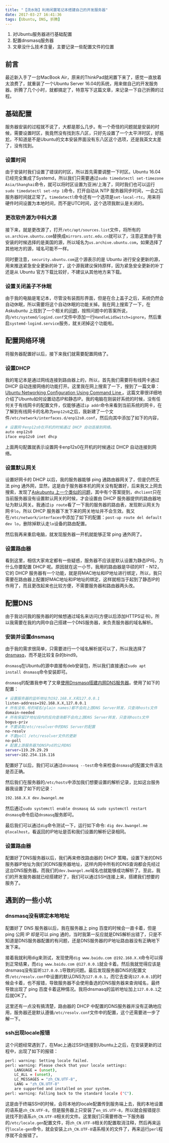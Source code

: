 ```yaml
---
title: "【流水账】利用闲置笔记本搭建自己的开发服务器"
date: 2017-03-27 16:41:36
tags: [Ubuntu, DNS, 折腾]
---
```


1. 对Ubuntu服务器进行基础配置
2. 配置dnsmasq服务器
3. 文章没什么技术含量，主要记录一些配置文件的位置
<!--more-->

## 前言

最近新入手了一台MacBook Air，原来的ThinkPad就闲置下来了，感觉一直放着太浪费了，就重装了一个Ubuntu Server 16.04的系统，用来做自己的开发服务器。折腾了几个小时，就都搞定了，特意写下这篇文章，来记录一下自己折腾的过程。

## 基础配置

服务器安装的过程就不说了，大都是那么几步。有一个奇怪的问题就是安装的时候，需要设置时区，我竟然没有找到东八区，只好先设置了一个太平洋时区，好尴尬，不知道是不是Ubuntu的文本安装界面没有东八区这个选项，还是我英文太差了，没有找到。

### 设置时间

由于安装时我们设置了错误的时区，所以首先需要调整一下时区。Ubuntu 16.04已经完全集成了Systemd，所以我们只需要通过`sudo timedatectl set-timezone Asia/Shanghai`命令，就可以将时区设置为亚洲/上海了，同时我们也可以运行`sudo timedatectl set-ntp 1`命令，打开自动从 NTP 服务器同步时间，一会之后服务器时间就正常了。`timedatectl`命令还有一个选项是`set-local-rtc`，用来将硬件时间设置为本地时间，而不是UTC时间，这个选项我默认是关闭的。

### 更改软件源为中科大源

接下来，就是更改源了，打开`/etc/apt/sources.list`文件，将所有的`us.archive.ubuntu.com`替换成`mirrors.ustc.edu.cn`就可以了，注意这里由于我安装的时候选择的是美国的源，所以域名为`us.archive.ubuntu.com`，如果选择了其他地方的源，域名可能不一样。

同时要注意，`security.ubuntu.com`这个源表示的是 Ubuntu 进行安全更新的源，用来推送紧急安全更新的补丁，这个源我建议保持原样，因为紧急安全更新的补丁还是从 Ubuntu 官方下载比较好，不建议从其他地方来下载。

### 设置关闭盖子不休眠

由于我的电脑是笔记本，尽管没有装图形界面，但是在合上盖子之后，系统仍然会自动休眠，所以需要将这个自动休眠的功能关掉。我在网上搜索了一下，在 Askubuntu 上找到了一个相关的[问题](http://askubuntu.com/questions/141866/keep-ubuntu-server-running-on-a-laptop-with-the-lid-closed)，按照问题中的答案所说，向`/etc/systemd/logind.conf`文件中添加一行`HandleLidSwitch=ignore`，然后重启`systemd-logind.service`服务，就关闭掉这个功能啦。

## 配置网络环境

将服务器配置好以后，接下来我们就需要配置网络了。

### 设置DHCP

我的笔记本是通过网线连接到路由器上的，所以，首先我们需要将有线网卡通过 DHCP 自动连接网络的功能打开。这里我在网上搜索了一下，搜到了一篇文章：[Ubuntu Networking Configuration Using Command Line ](http://www.ubuntugeek.com/ubuntu-networking-configuration-using-command-line.html)。这篇文章很详细地介绍了Ubuntu如何设置动态IP和静态IP。我的电脑在刚装好系统的时候，没有任何关于有线网卡的配置文件，仅能够通过`ip addr`命令来看到当前系统的网卡，在了解到有线网卡的名称为`enp12s0`之后，我新建了一个文件`/etc/network/interfaces.d/enp12s0.conf`，然后向其中添加了如下的内容，

```sh
# 设置网卡enp12s0在开机的时候通过 DHCP 自动连接到网络。
auto enp12s0
iface enp12s0 inet dhcp
```

上面两句配置就表示设置网卡enp12s0在开机的时候通过 DHCP 自动连接到网络。

### 设置默认网关

设置好网卡的 DHCP 以后，我的服务器能够 ping 通路由器网关了，但是仍然无法 ping 通外网，显然，这是由于服务器本机的网关没有配置好，后来我又上网去搜索，发现了[Askubuntu 上一个类似的问题](http://askubuntu.com/questions/522420/how-to-get-default-gateway-with-a-dhcp)，其中有个答案提到，`dhclient`只在当前服务器没有设置默认网关的时候，才会设置由 DHCP 服务器提供的路由器地址为默认网关。我通过`ip route`看了一下我的服务器的路由表，发现默认网关为网卡`lo`，所以 DHCP 服务器下发下来的网关地址并不会生效。我又在`/etc/network/interfaces`中添加了如下的配置：`post-up route del default dev lo`，删除掉默认走`lo`设备的路由配置。

然后我再来重启电脑，就发现服务器一开机就能够正常 ping 通外网了。

### 设置路由器

看到这里，相信大家肯定都有一些疑惑，服务器不应该是默认设置为静态IP吗，为什么你要配置 DHCP 呢。原因就在这一小节，我用的路由器是华硕的RT - N12，它的 DHCP 服务器有一个功能，就是将MAC地址和IP地址进行绑定，所以，我只需要在路由器上配置好MAC地址和IP地址的绑定，这样就相当于起到了静态IP的作用了，而且更改起来也比较方便，不需要服务器和路由器两头改。

## 配置DNS

由于我访问我的服务器的时候想通过域名来访问(方便以后添加HTTPS证书)，所以我需要在我的内网中自己搭建一个DNS服务器，来负责服务器的域名解析。

### 安装并设置dnsmasq

由于我的需求很简单，只需要进行一个域名解析就可以了，所以我选择了[dnsmasq](http://www.thekelleys.org.uk/dnsmasq/docs/dnsmasq-man.html)，而不是比较复杂的bind9。

`dnsmasq`在Ubuntu的源中直接有deb安装包，所以我们直接通过`sudo apt install dnsmasq`命令安装即可。

`dnsmasq`的配置我参考了文章[使用Dnsmasq搭建内网DNS服务器](http://cjting.me/misc/2016-08-20-%E4%BD%BF%E7%94%A8Dnsmasq%E6%90%AD%E5%BB%BA%E5%86%85%E7%BD%91DNS%E6%9C%8D%E5%8A%A1%E5%99%A8.html)。使用了如下的配置：

```sh
# 设置服务器的监听地址为192.168.X.X和127.0.0.1
listen-address=192.168.X.X,127.0.0.1
# 所有没有.号的域名(plain names)都不会向上游DNS Server转发，只查询hosts文件
domain-needed
# 所有保留IP地址段内的反向查询都不会向上游DNS Server转发，只查询hosts文件
bogus-priv
# 不要读取/etc/resolver中的DNS Server的配置
no-resolv
# 不要poll /etc/resolver文件的更新
no-poll
# 配置上游服务器为DNSPod的公共DNS
server=119.29.29.29
server=182.254.116.116
```

配置好了以后，我们可以通过`dnsmasq --test`命令来检查`dnsmasq`的配置文件语法是否正确。

然后我们在服务器的`/etc/hosts`中添加我们想要设置的解析记录，比如这台服务器我设置了如下的记录：

```sh
192.168.X.X dev.bwangel.me
```

然后通过`sudo systemctl enable dnsmasq && sudo systemctl restart dnsmasq`命令启动`dnsmasq`服务即可。

最后我们可以通过`dig`命令测试一下，运行如下命令: `dig dev.bwangel.me @localhost`，看返回的IP地址是否和我们设置的解析记录相同。

### 设置路由器

配置好了DNS服务器以后，我们再来修改路由器的 DHCP 策略，设置下发的DNS服务器IP地址为我们的DNS服务器地址，这样内网中所有的DNS查询都会先经过这台DNS服务器。而我们的`dev.bwangel.me`域名也就能够成功解析了。至此，我们的开发服务器就已经搭建好了，我们可以通过SSH连接上来，搭建我们想要的服务了。

## 遇到的一些小坑

### dnsmasq没有绑定本地地址

配置好了 DNS 服务器以后，我在服务器上 ping 百度的时候会一直卡着，但是 ping 公网 IP 却是可以 ping 通的，当时我第一反应就是DNS解析出错了，只是不知道是DNS服务器配置的有问题，还是DNS服务器的IP地址路由器没有正确地下发下来。

接着我就利用dig来测试，发现使用`dig www.baidu.com @192.168.X.X`命令可以得到正常结果，而`dig www.baidu.com @127.0.0.1`就会卡着。然后我就觉得应该是dnsmasq没有监听`127.0.0.1`导致的问题。最后发现服务器DNS的配置文件`/etc/resolv.conf`中设置的默认DNS为`127.0.0.1`，而它去查询`127.0.0.1`的时候会卡着，也不报错，导致服务器不会使用备选的DNS服务器来查询域名，最终导致出现了 ping 百度卡着这种情况。我将dnsmasq的监听地址加上`127.0.0.1`之后就OK了。

这里还有一点没有搞清楚，路由器的 DHCP 中配置的DNS服务器并没有正确地应用，服务器还是默认遵循`/etc/resolv.conf`文件中的配置，这个还需要进一步了解一下。

### ssh出现locale报错

这个问题经常遇到了，在Mac上通过SSH连接到Ubuntu上之后，在安装更新的过程中，出现了如下的报错：

```sh
perl: warning: Setting locale failed.
perl: warning: Please check that your locale settings:
    LANGUAGE = (unset),
    LC_ALL = (unset),
    LC_MESSAGES = "zh_CN.UTF-8",
    LANG = "zh_CN.UTF-8"
    are supported and installed on your system.
perl: warning: Falling back to the standard locale ("C").
```

这是由于终端SSH的时候，会将本地的locale配置传到服务端上去，我的本地设置的语系是`zh_CN.UTF-8`，但是服务器上只安装了`en_US.UTF-8`，所以就会报错提示说找不到语系`zh_CN.UTF-8`相关的文件。这里我们只需要修改一下服务器的`/etc/locale.gen`配置文件，将`zh_CN.UTF-8`相关的配置取消注释，然后再来运行`locale-gen`命令，就会安装上`zh_CN.UTF-8`语系相关的文件了，再来运行`perl`程序就不会报错了。
